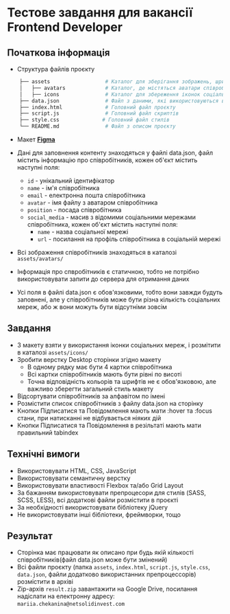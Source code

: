 # Тестове завдання для вакансії Frontend Developer

## Початкова інформація

- Структура файлів проєкту


```bash
    ├── assets                  # Каталог для зберігання зображень, шрифтів, стилів та інших ресурсів
    │   ├── avatars             # Каталог, де містяться аватари співробітників
    │   ├── icons               # Каталог для збереження іконок соціальних мереж
    ├── data.json               # Файл з даними, які використовуються в проєкті
    ├── index.html              # Головний файл проєкту
    ├── script.js               # Головний файл скриптів
    ├── style.css              # Головний файл стилів
    └── README.md               # Файл з описом проєкту    
```

- Макет [**Figma**](https://www.figma.com/file/uC0AAlFh2I9g4GXY0yA7bI/Profile-02.02.24?type=design&node-id=18%3A2&mode=design&t=IWsKEVyVuwmgCfgR-1)
- Дані для заповнення контенту знаходяться у файлі data.json, файл містить інформацію про співробітників, кожен об'єкт містить наступні поля:
    - `id` - унікальний ідентифікатор
    - `name` - ім'я співробітника
    - `email` - електронна пошта співробітника
    - `avatar` - імя файлу з аватаром співробітника
    - `position` - посада співробітника
    - `social_media` - масив з відомими соціальними мережами співробітника, кожен об'єкт містить наступні поля:
        - `name` - назва соціальної мережі
        - `url` - посилання на профіль співробітника в соціальній мережі
      
- Всі зображення співробітників знаходяться в каталозі `assets/avatars/`
- Інформація про спвробітників є статичною, тобто не потрібно використовувати запити до сервера для отримання даних
- Усі поля в файлі data.json є обов'язковими, тобто вони завжди будуть заповнені, але у співробітників може бути різна кількість соціальних мереж, або ж вони можуть бути відсутніми зовсім

## Завдання


- З макету взяти у використання іконки соціальних мереж, і розмітити в каталозі `assets/icons/`
- Зробити верстку Desktop сторінки згідно макету
  - В одному рядку має бути 4 картки співробітника
  - Всі картки співробітників мають бути рівні по висоті
  - Точна відповідність кольорів та шрифтів не є обов'язковою, але важливо зберегти загальний стиль макету
- Відсортувати співробітників за алфавітом по імені
- Розмістити список співробітників з файлу data.json на сторінку
- Кнопки Підписатися та Повідомлення мають мати :hover та :focus стани, при натисканні не відбувається ніяких дій
- Кнопки Підписатися та Повідомлення в резільтаті мають мати правильний tabindex

## Технічні вимоги

- Використовувати HTML, CSS, JavaScript
- Використовувати семантичну верстку
- Використовувати властивості Flexbox тa/або Grid Layout
- За бажанням використовувати препроцесори для стилів (SASS, SCSS, LESS), всі додаткові файли розмістити в проєкті
- За необхідності використовувати бібліотеку jQuery
- Не використовувати інші бібліотеки, фреймворки, тощо

## Результат

- Сторінка має працювати як описано при будь якій кількості співробітників(файл data.json може бути змінений)
- Всі файли проєкту (папка `assets`, `index.html`, `script.js`, `style.css`, `data.json`, файли додатково використанних препроцессорів) розмістити в архіві
- Zip-архів `result.zip` завантажити на Google Drive, посилання надіслати на електронну адресу: `mariia.chekanina@netsolidinvest.com`
